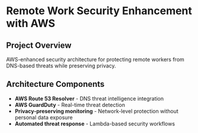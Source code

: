 # Remote Work Security Enhancement with AWS

## Project Overview
AWS-enhanced security architecture for protecting remote workers from DNS-based threats while preserving privacy.

## Architecture Components
- **AWS Route 53 Resolver** - DNS threat intelligence integration
- **AWS GuardDuty** - Real-time threat detection
- **Privacy-preserving monitoring** - Network-level protection without personal data exposure
- **Automated threat response** - Lambda-based security workflows
